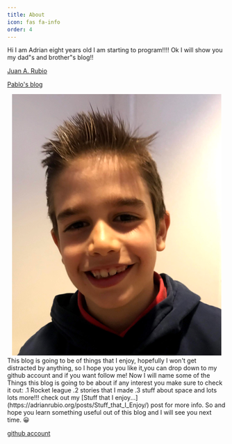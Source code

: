```yaml
---
title: About
icon: fas fa-info
order: 4
---
```



Hi I am Adrian eight years old I am starting to program!!!!
Ok I will show you my dad"s and brother"s blog!!

[Juan A. Rubio](https://juanrubio.org/)

[Pablo's blog ](https://pablorubio.com/)

<div align="center">
  <img src="/assets/img/adrian-full.png" width="482" height="600" />
</div>
This blog is going to be of things that I enjoy, hopefully I won't get distracted by anything, so I hope you you like it,you can drop down to my github account and if you want follow me!
Now I will name some of the Things this blog is going to be about if any interest you make sure to check it out: .1 Rocket league .2 stories that I made .3 stuff about space and lots lots more!!!
check out my [Stuff that I enjoy...](https://adrianrubio.org/posts/Stuff_that_I_Enjoy/) post for more info.
So and hope you learn something useful out of this blog and I will see you next time. 😀 

 [github account](https://github.com/adrirubio)
